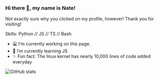 ### Hi there 👋, my name is Nate!
Not exactly sure why  you clicked on my profile, however! Thank you for visiting!

Skills: Python // JS // TS // Bash 

- :computer: I’m currently working on this page. 
- 🌱 I’m currently learning JS 
- :sparkles: Fun fact: The linux kernel has nearly 10,000 lines of code added everyday

![GitHub stats](https://github-readme-stats.vercel.app/api?username=justnat3&show_icons=true)  

